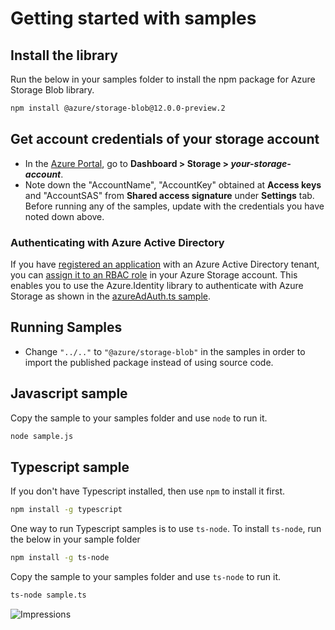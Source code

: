 # Getting started with samples

## Install the library

Run the below in your samples folder to install the npm package for Azure Storage Blob library.

```bash
npm install @azure/storage-blob@12.0.0-preview.2
```

## Get account credentials of your storage account

- In the [Azure Portal](https://portal.azure.com), go to **Dashboard > Storage > _your-storage-account_**.
- Note down the "AccountName", "AccountKey" obtained at **Access keys** and "AccountSAS" from **Shared access signature** under **Settings** tab.
  Before running any of the samples, update with the credentials you have noted down above.

### Authenticating with Azure Active Directory

If you have [registered an application](https://docs.microsoft.com/en-us/azure/active-directory/develop/quickstart-register-app) with an Azure Active Directory tenant, you can [assign it to an RBAC role](https://docs.microsoft.com/en-us/azure/storage/common/storage-auth-aad) in your Azure Storage account. This enables you to use the Azure.Identity library to authenticate with Azure Storage as shown in the [azureAdAuth.ts sample](./samples/azureAdAuth.ts).

## Running Samples

- Change `"../.."` to `"@azure/storage-blob"` in the samples in order to import the published package instead of using source code.

## Javascript sample

Copy the sample to your samples folder and use `node` to run it.

```bash
node sample.js
```

## Typescript sample

If you don't have Typescript installed, then use `npm` to install it first.

```bash
npm install -g typescript
```

One way to run Typescript samples is to use `ts-node`. To install `ts-node`, run the below in your sample folder

```bash
npm install -g ts-node
```

Copy the sample to your samples folder and use `ts-node` to run it.

```bash
ts-node sample.ts
```

![Impressions](https://azure-sdk-impressions.azurewebsites.net/api/impressions/azure-sdk-for-js/sdk/storage/storage-blob/samples/README.png)
